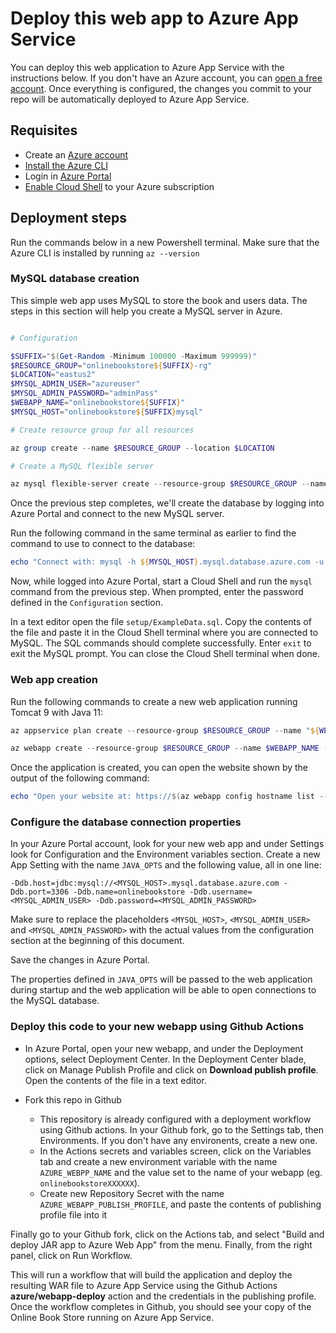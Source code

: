 # Deploy this web app to Azure App Service

You can deploy this web application to Azure App Service with the instructions below. If you don't have an Azure account, you can [open a free account](https://azure.microsoft.com/en-us/free/). Once everything is configured, the changes you commit to your repo will be automatically deployed to Azure App Service.

## Requisites

* Create an [Azure account](https://azure.microsoft.com/)
* [Install the Azure CLI](https://learn.microsoft.com/cli/azure/install-azure-cli)
* Login in [Azure Portal](https://portal.azure.com)
* [Enable Cloud Shell](https://learn.microsoft.com/azure/cloud-shell/get-started) to your Azure subscription

## Deployment steps

Run the commands below in a new Powershell terminal. Make sure that the Azure CLI is installed by running `az --version`

### MySQL database creation

This simple web app uses MySQL to store the book and users data. The steps in this section will help you create a MySQL server in Azure.

```powershell

# Configuration

$SUFFIX="$(Get-Random -Minimum 100000 -Maximum 999999)"
$RESOURCE_GROUP="onlinebookstore${SUFFIX}-rg"
$LOCATION="eastus2"
$MYSQL_ADMIN_USER="azureuser"
$MYSQL_ADMIN_PASSWORD="adminPass"
$WEBAPP_NAME="onlinebookstore${SUFFIX}"
$MYSQL_HOST="onlinebookstore${SUFFIX}mysql"

# Create resource group for all resources

az group create --name $RESOURCE_GROUP --location $LOCATION

# Create a MySQL flexible server

az mysql flexible-server create --resource-group $RESOURCE_GROUP --name $MYSQL_HOST --location $LOCATION --admin-user $MYSQL_ADMIN_USER --admin-password $MYSQL_ADMIN_PASSWORD --public-access 0.0.0.0 --sku-name Standard_B1ms
```

Once the previous step completes, we'll create the database by logging into Azure Portal and connect to the new MySQL server.

Run the following command in the same terminal as earlier to find the command to use to connect to the database:

```powershell
echo "Connect with: mysql -h ${MYSQL_HOST}.mysql.database.azure.com -u azureuser -p"
```

Now, while logged into Azure Portal, start a Cloud Shell and run the `mysql` command from the previous step. When prompted, enter the password defined in the `Configuration` section.

In a text editor open the file `setup/ExampleData.sql`. Copy the contents of the file and paste it in the Cloud Shell terminal where you are connected to MySQL. The SQL commands should complete successfully. Enter `exit` to exit the MySQL prompt. You can close the Cloud Shell terminal when done.

### Web app creation

Run the following commands to create a new web application running Tomcat 9 with Java 11:

```powershell
az appservice plan create --resource-group $RESOURCE_GROUP --name "${WEBAPP_NAME}-asp" --sku B1 --is-linux --location $LOCATION

az webapp create --resource-group $RESOURCE_GROUP --name $WEBAPP_NAME --plan "${WEBAPP_NAME}-asp" --runtime "TOMCAT:9.0-java11"
```

Once the application is created, you can open the website shown by the output of the following command:

```powershell
echo "Open your website at: https://$(az webapp config hostname list --resource-group $RESOURCE_GROUP --webapp-name $WEBAPP_NAME --query "[0].name" -o tsv)"
```

### Configure the database connection properties

In your Azure Portal account, look for your new web app and under Settings look for Configuration and the Environment variables section. Create a new App Setting with the name `JAVA_OPTS` and the following value, all in one line:

```
-Ddb.host=jdbc:mysql://<MYSQL_HOST>.mysql.database.azure.com -Ddb.port=3306 -Ddb.name=onlinebookstore -Ddb.username=<MYSQL_ADMIN_USER> -Ddb.password=<MYSQL_ADMIN_PASSWORD>
```

Make sure to replace the placeholders `<MYSQL_HOST>`, `<MYSQL_ADMIN_USER>` and `<MYSQL_ADMIN_PASSWORD>` with the actual values from the configuration section at the beginning of this document.

Save the changes in Azure Portal.

The properties defined in `JAVA_OPTS` will be passed to the web application during startup and the web application will be able to open connections to the MySQL database.

### Deploy this code to your new webapp using Github Actions

* In Azure Portal, open your new webapp, and under the Deployment options, select Deployment Center. In the Deployment Center blade, click on Manage Publish Profile and click on **Download publish profile**. Open the contents of the file in a text editor.

* Fork this repo in Github
  * This repository is already configured with a deployment workflow using Github actions. In your Github fork, go to the Settings tab, then Environments. If you don't have any environents, create a new one.
  * In the Actions secrets and variables screen, click on the Variables tab and create a new environment variable with the name `AZURE_WEBPP_NAME` and the value set to the name of your webapp (eg. `onlinebookstoreXXXXXX`).
  * Create new Repository Secret with the name `AZURE_WEBAPP_PUBLISH_PROFILE`, and paste the contents of publishing profile file into it

Finally go to your Github fork, click on the Actions tab, and select "Build and deploy JAR app to Azure Web App" from the menu. Finally, from the right panel, click on Run Workflow.

This will run a workflow that will build the application and deploy the resulting WAR file to Azure App Service using the Github Actions **azure/webapp-deploy** action and the credentials in the publishing profile. Once the workflow completes in Github, you should see your copy of the Online Book Store running on Azure App Service.
